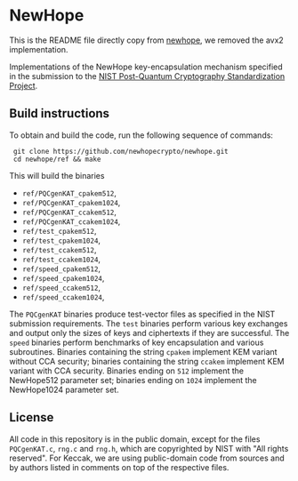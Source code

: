 # NewHope
This is the README file directly copy from [newhope](https://github.com/newhopecrypto/newhope), we removed the avx2 implementation.

Implementations of the NewHope key-encapsulation mechanism specified in the submission to the 
[NIST Post-Quantum Cryptography Standardization Project](https://csrc.nist.gov/Projects/Post-Quantum-Cryptography/).

## Build instructions
To obtain and build the code, run the following sequence of commands:
```
 git clone https://github.com/newhopecrypto/newhope.git
 cd newhope/ref && make

```
 This will build the binaries
* `ref/PQCgenKAT_cpakem512`,
* `ref/PQCgenKAT_cpakem1024`,
* `ref/PQCgenKAT_ccakem512`,
* `ref/PQCgenKAT_ccakem1024`,
* `ref/test_cpakem512`,
* `ref/test_cpakem1024`,
* `ref/test_ccakem512`,
* `ref/test_ccakem1024`,
* `ref/speed_cpakem512`,
* `ref/speed_cpakem1024`,
* `ref/speed_ccakem512`,
* `ref/speed_ccakem1024`,


The `PQCgenKAT` binaries produce test-vector files
as specified in the NIST submission requirements.
The `test` binaries perform various key exchanges 
and output only the sizes of keys and ciphertexts if they are successful. 
The `speed` binaries perform benchmarks of key encapsulation
and various subroutines.
Binaries containing the string `cpakem` implement KEM variant without CCA security;
binaries containing the string `ccakem` implement KEM variant with CCA security.
Binaries ending on `512` implement the NewHope512 parameter set;
binaries ending on `1024` implement the NewHope1024 parameter set.


## License
All code in this repository is in the public domain,
except for the files `PQCgenKAT.c`, `rng.c` and `rng.h`, 
which are copyrighted by NIST with "All rights reserved".
For Keccak, we are using public-domain
code from sources and by authors listed in 
comments on top of the respective files.

